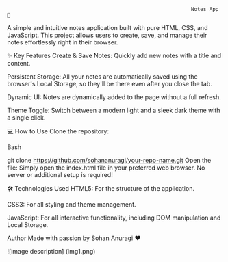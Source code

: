                                                                 Notes App 📝

A simple and intuitive notes application built with pure HTML, CSS, and JavaScript. This project allows users to create, save, and manage their notes effortlessly right in their browser.

✨ Key Features
Create & Save Notes: Quickly add new notes with a title and content.

Persistent Storage: All your notes are automatically saved using the browser's Local Storage, so they'll be there even after you close the tab.

Dynamic UI: Notes are dynamically added to the page without a full refresh.

Theme Toggle: Switch between a modern light and a sleek dark theme with a single click.

💻 How to Use
Clone the repository:

Bash

git clone https://github.com/sohananuragi/your-repo-name.git
Open the file:
Simply open the index.html file in your preferred web browser. No server or additional setup is required!

🛠️ Technologies Used
HTML5: For the structure of the application.

CSS3: For all styling and theme management.

JavaScript: For all interactive functionality, including DOM manipulation and Local Storage.

Author
Made with passion by Sohan Anuragi ❤️

![image description] (img1.png)

